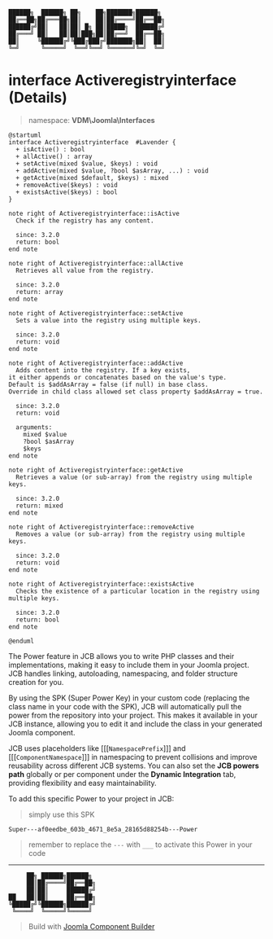 ```
██████╗  ██████╗ ██╗    ██╗███████╗██████╗
██╔══██╗██╔═══██╗██║    ██║██╔════╝██╔══██╗
██████╔╝██║   ██║██║ █╗ ██║█████╗  ██████╔╝
██╔═══╝ ██║   ██║██║███╗██║██╔══╝  ██╔══██╗
██║     ╚██████╔╝╚███╔███╔╝███████╗██║  ██║
╚═╝      ╚═════╝  ╚══╝╚══╝ ╚══════╝╚═╝  ╚═╝
```
# interface Activeregistryinterface (Details)
> namespace: **VDM\Joomla\Interfaces**

```uml
@startuml
interface Activeregistryinterface  #Lavender {
  + isActive() : bool
  + allActive() : array
  + setActive(mixed $value, $keys) : void
  + addActive(mixed $value, ?bool $asArray, ...) : void
  + getActive(mixed $default, $keys) : mixed
  + removeActive($keys) : void
  + existsActive($keys) : bool
}

note right of Activeregistryinterface::isActive
  Check if the registry has any content.

  since: 3.2.0
  return: bool
end note

note right of Activeregistryinterface::allActive
  Retrieves all value from the registry.

  since: 3.2.0
  return: array
end note

note right of Activeregistryinterface::setActive
  Sets a value into the registry using multiple keys.

  since: 3.2.0
  return: void
end note

note right of Activeregistryinterface::addActive
  Adds content into the registry. If a key exists,
it either appends or concatenates based on the value's type.
Default is $addAsArray = false (if null) in base class.
Override in child class allowed set class property $addAsArray = true.

  since: 3.2.0
  return: void
  
  arguments:
    mixed $value
    ?bool $asArray
    $keys
end note

note right of Activeregistryinterface::getActive
  Retrieves a value (or sub-array) from the registry using multiple keys.

  since: 3.2.0
  return: mixed
end note

note right of Activeregistryinterface::removeActive
  Removes a value (or sub-array) from the registry using multiple keys.

  since: 3.2.0
  return: void
end note

note right of Activeregistryinterface::existsActive
  Checks the existence of a particular location in the registry using multiple keys.

  since: 3.2.0
  return: bool
end note
 
@enduml
```

The Power feature in JCB allows you to write PHP classes and their implementations, making it easy to include them in your Joomla project. JCB handles linking, autoloading, namespacing, and folder structure creation for you.

By using the SPK (Super Power Key) in your custom code (replacing the class name in your code with the SPK), JCB will automatically pull the power from the repository into your project. This makes it available in your JCB instance, allowing you to edit it and include the class in your generated Joomla component.

JCB uses placeholders like [[[`NamespacePrefix`]]] and [[[`ComponentNamespace`]]] in namespacing to prevent collisions and improve reusability across different JCB systems. You can also set the **JCB powers path** globally or per component under the **Dynamic Integration** tab, providing flexibility and easy maintainability.

To add this specific Power to your project in JCB:

> simply use this SPK
```
Super---af0eedbe_603b_4671_8e5a_28165d88254b---Power
```
> remember to replace the `---` with `___` to activate this Power in your code

---
```
     ██╗ ██████╗██████╗
     ██║██╔════╝██╔══██╗
     ██║██║     ██████╔╝
██   ██║██║     ██╔══██╗
╚█████╔╝╚██████╗██████╔╝
 ╚════╝  ╚═════╝╚═════╝
```
> Build with [Joomla Component Builder](https://git.vdm.dev/joomla/Component-Builder)

